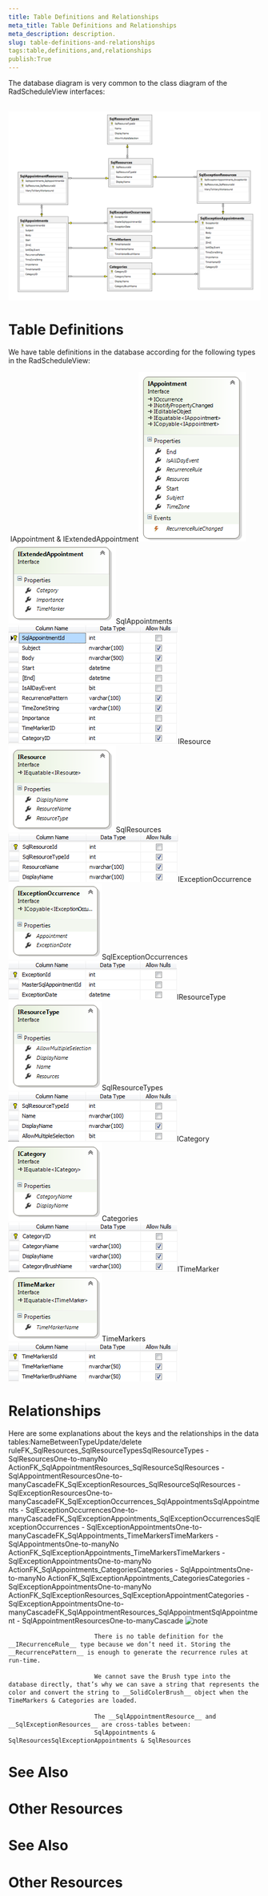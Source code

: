 ```yaml
---
title: Table Definitions and Relationships
meta_title: Table Definitions and Relationships
meta_description: description.
slug: table-definitions-and-relationships
tags:table,definitions,and,relationships
publish:True
---
```



The database diagram is very common to the class diagram of the RadScheduleView interfaces:

 ![radscheduleview populating with data schedule View Data Base Diagram](../Media/radscheduleview_populating_with_data_scheduleViewDataBaseDiagram.png)

# Table Definitions

We have table definitions in the database according for the following types in the RadScheduleView:

 IAppointment & IExtendedAppointment![radscheduleview populating with data IAppointment](../Media/radscheduleview_populating_with_data_IAppointment.png)![radscheduleview populating with data IExtended Appointment](../Media/radscheduleview_populating_with_data_IExtendedAppointment.png)SqlAppointments![radscheduleview populating with data Sql Appointments](../Media/radscheduleview_populating_with_data_SqlAppointments.png)IResource![radscheduleview populating with data IResource](../Media/radscheduleview_populating_with_data_IResource.png)SqlResources![radscheduleview populating with data Sql Resources](../Media/radscheduleview_populating_with_data_SqlResources.png)IExceptionOccurrence![radscheduleview populating with data IException Occurence](../Media/radscheduleview_populating_with_data_IExceptionOccurence.png)SqlExceptionOccurrences![radscheduleview populating with data Sql Exception Occurrences](../Media/radscheduleview_populating_with_data_SqlExceptionOccurrences.png)IResourceType![radscheduleview populating with data IResource Type](../Media/radscheduleview_populating_with_data_IResourceType.png)SqlResourceTypes![radscheduleview populating with data Sql Resource Types](../Media/radscheduleview_populating_with_data_SqlResourceTypes.png)ICategory![radscheduleview populating with data ICategory](../Media/radscheduleview_populating_with_data_ICategory.png)Categories![radscheduleview populating with data Categories](../Media/radscheduleview_populating_with_data_Categories.png)ITimeMarker![radscheduleview populating with data ITime Marker](../Media/radscheduleview_populating_with_data_ITimeMarker.png)TimeMarkers![radscheduleview populating with data Time Markers](../Media/radscheduleview_populating_with_data_TimeMarkers.png)

# Relationships

Here are some explanations about the keys and the relationships in the data tables:NameBetweenTypeUpdate/delete ruleFK_SqlResources_SqlResourceTypesSqlResourceTypes  - SqlResourcesOne-to-manyNo ActionFK_SqlAppointmentResources_SqlResourceSqlResources - SqlAppointmentResourcesOne-to-manyCascadeFK_SqlExceptionResources_SqlResourceSqlResources -  SqlExceptionResourcesOne-to-manyCascadeFK_SqlExceptionOccurrences_SqlAppointmentsSqlAppointments -  SqlExceptionOccurrencesOne-to-manyCascadeFK_SqlExceptionAppointments_SqlExceptionOccurrencesSqlExceptionOccurrences -  SqlExceptionAppointmentsOne-to-manyCascadeFK_SqlAppointments_TimeMarkersTimeMarkers -  SqlAppointmentsOne-to-manyNo ActionFK_SqlExceptionAppointments_TimeMarkersTimeMarkers -  SqlExceptionAppointmentsOne-to-manyNo ActionFK_SqlAppointments_CategoriesCategories -   SqlAppointmentsOne-to-manyNo ActionFK_SqlExceptionAppointments_CategoriesCategories -  SqlExceptionAppointmentsOne-to-manyNo ActionFK_SqlExceptionResources_SqlExceptionAppointmentCategories -  SqlExceptionAppointmentsOne-to-manyCascadeFK_SqlAppointmentResources_SqlAppointmentSqlAppointment -  SqlAppointmentResourcesOne-to-manyCascade
    ![note](note.jpg)
    	
							There is no table definition for the __IRecurrenceRule__ type because we don’t need it. Storing the __RecurrencePattern__ is enough to generate the recurrence rules at run-time.
						
							We cannot save the Brush type into the database directly, that’s why we can save a string that represents the color and convert the string to __SolidColerBrush__ object when the TimeMarkers & Categories are loaded.
						
							The __SqlAppointmentResource__ and __SqlExceptionResources__ are cross-tables between:
							SqlAppointments & SqlResourcesSqlExceptionAppointments & SqlResources

# See Also

# Other Resources[](8a08ec3e-82bb-428f-b234-8b0cb6b79467)

# See Also

# Other Resources[](166f61dd-1051-4a41-8546-a054773902c1)
